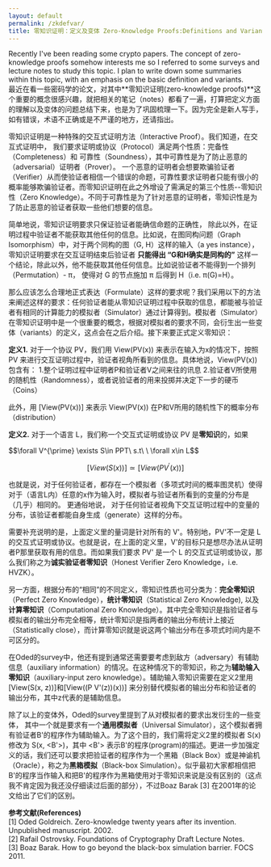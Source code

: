 ```yaml
---
layout: default
permalink: /zkdefvar/
title: 零知识证明：定义及变体 Zero-Knowledge Proofs:Definitions and Variants
---
```


Recently I've been reading some crypto papers. The concept of zero-knowledge proofs somehow interests me so I referred to some surveys and lecture notes to study this topic. I plan to write down some summaries within this topic, with an emphasis on the basic definition and variants.   
最近在看一些密码学的论文，对其中**零知识证明(zero-knowledge proofs)**这个重要的概念很感兴趣，就把相关的笔记（notes）都看了一遍，打算把定义方面的理解以及变体的问题总结下来，也是为了巩固梳理一下。因为完全是新人写手，如有错误，术语不正确或是不严谨的地方，还请指出。



零知识证明是一种特殊的交互式证明方法（Interactive Proof）。我们知道，在交互式证明中， 我们要求证明或协议（Protocol）满足两个性质：完备性（Completeness）和 可靠性（Soundness），其中可靠性是为了防止恶意的（adversarial）证明者（Prover）。 一个恶意的证明者会想要欺骗验证者（Verifier）从而使验证者相信一个错误的命题，可靠性要求证明者只能有很小的概率能够欺骗验证者。而零知识证明在此之外增设了需满足的第三个性质--零知识性（Zero Knowledge）。不同于可靠性是为了针对恶意的证明者，零知识性是为了防止恶意的验证者获取一些他们想要的信息。

简单地说，零知识证明要求只保证验证者能确信命题的正确性， 除此以外，在证明过程中验证者不能获取其他任何的信息。比如说，在图同构问题（Graph Isomorphism）中，对于两个同构的图（G, H）这样的输入（a yes instance），零知识证明要求在交互证明结束后验证者 **只能得出 “G和H确实是同构的”** 这样一个结论，除此以外，他不能获取其他任何信息。比如说验证者不能得到一个排列（Permutation）- π， 使得对 G 的节点施加 π 后得到 H（i.e. π(G)=H）。

那么应该怎么合理地正式表达（Formulate）这样的要求呢？我们采用以下的方法来阐述这样的要求：任何验证者能从零知识证明过程中获取的信息，都能被与验证者有相同的计算能力的模拟者（Simulator）通过计算得到。模拟者（Simulator）在零知识证明中是一个很重要的概念，根据对模拟者的要求不同，会衍生出一些变体（variants）的定义，这点会在之后介绍。接下来要正式定义零知识：

**定义1.**  对于一个协议 PV，我们用 View(PV(x)) 来表示在输入为x的情况下，按照 PV 来进行交互证明过程中，验证者视角所看到的信息。具体地说，View(PV(x)) 包含有：
1.整个证明过程中证明者P和验证者V之间来往的讯息
2.验证者V所使用的随机性（Randomness），或者说验证者的用来投掷并决定下一步的硬币（Coins）

此外，用 [View(PV(x))] 来表示 View(PV(x)) 在P和V所用的随机性下的概率分布（distribution）

**定义2.**  对于一个语言 L，我们称一个交互式证明或协议 PV 是**零知识**的，如果

<div>
$$\forall V^{\prime} \exists S\in PPT\ s.t\ \ \forall x\in L$$  

$$[View(S(x))]\simeq [View(PV^{\prime}(x))]$$
</div>

也就是说，对于任何验证者，都存在一个模拟者（多项式时间的概率图灵机）使得对于（语言L内）任意的x作为输入时，模拟者与验证者所看到的变量的分布是（几乎）相同的。
更通俗地说， 对于任何验证者视角下交互证明过程中的变量的分布，该验证者都能自身生成（generate）这样的分布。

需要补充说明的是，上面定义里的量词是针对所有的 V'。特别地，PV'不一定是 L 的交互式证明或协议。也就是说，在上面的定义里，V'的目标只是想尽办法从证明者P那里获取有用的信息。而如果我们要求 PV' 是一个 L 的交互式证明或协议，那么我们称之为**诚实验证者零知识**（Honest Verifier Zero Knowledge，i.e. HVZK）。

另一方面，根据分布的“相同”的不同定义，零知识性质也可分类为：**完全零知识**（Perfect Zero Knowledge），**统计零知识**（Statistical Zero Knowledge), 以及 **计算零知识**（Computational Zero Knowledge）。其中完全零知识是指验证者与模拟者的输出分布完全相等，统计零知识是指两者的输出分布统计上接近（Statistically close），而计算零知识就是说这两个输出分布在多项式时间内是不可区分的。

在Oded的survey中，他还有提到通常还需要要考虑到敌方（adversary）有辅助信息（auxiliary information）的情况。在这种情况下的零知识，称之为**辅助输入零知识**（auxiliary-input zero knowledge）。辅助输入零知识需要在定义2里用[View(S(x, z))]和[View((P V'(z))(x))] 来分别替代模拟者的输出分布和验证者的输出分布，其中z代表的是辅助信息。

除了以上的变体外，Oded的survey里提到了从对模拟者的要求出发衍生的一些变体， 其中一个就是要求有一个**通用模拟者**（Universal Simulator），这个模拟者拥有验证者B'的程序作为辅助输入。为了这个目的，我们需将定义2里的模拟者 S(x) 修改为 S(x, <B'>)，其中 <B'> 表示B'的程序(program)的描述。更进一步加强定义的话，我们还可以要求把验证者的程序作为一个黑箱（Black Box）或是神谕机（Oracle），称之为**黑箱模拟**（Black-box Simulation）。似乎最初大家都相信把B'的程序当作输入和把B'的程序作为黑箱使用对于零知识来说是没有区别的（这点我不肯定因为我还没仔细读过后面的部分），不过Boaz Barak [3] 在2001年的论文给出了它们的区别。


**参考文献(References)**  
[1] Oded Goldreich. Zero-knowledge twenty years after its invention. Unpublished manuscript. 2002.  
[2] Rafail Ostrovsky. Foundations of Cryptography Draft Lecture Notes.  
[3] Boaz Barak. How to go beyond the black-box simulation barrier. FOCS 2011.  
